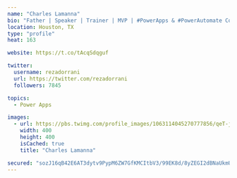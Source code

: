 ```yaml
---
name: "Charles Lamanna"
bio: "Father | Speaker | Trainer | MVP | #PowerApps & #PowerAutomate Community Super User | YouTuber Right-pointing triangle http://youtube.com/c/rezadorrani | Learn - Share - Clockwise rightwards and leftwards open circle arrows"
location: Houston, TX
type: "profile"
heat: 163

website: https://t.co/tAcqSdqguf

twitter:
  username: rezadorrani
  url: https://twitter.com/rezadorrani
  followers: 7845

topics:
  - Power Apps

images:
  - url: https://pbs.twimg.com/profile_images/1063114045270777856/qeT-jpWr_400x400.jpg
    width: 400
    height: 400
    isCached: true
    title: "Charles Lamanna"

secured: "sozJ16qB42E6AT3dytv9PypM6ZW7GfKMCItbV3/99EK8d/8yZEGI2dBNaUkmUGyjYM+LvukW+6MSwEnicRQxQ7Nr98cWk8xfRLsm+BSA8Zdf7B+wH9egXOnOsgnjrkbfslgt2y5cHy6IwLWq4S4HQ5Ryz3Iw1QvhKk23Dls8EaDZiU19cAdn38Je7OFyD6znJ7vv0XSVrCpB5PhFVX3eDttwt5alR52rGhCUtaLMbDM3yo3cjAUXvJY4UAWWZmS1RAsTqvU+tRVIB+bpCe0/Gxsmu01qcTCH0OMtOtwFcTz1snwk2t2r9i3ru04FQEjz5AbpDZIXUhTMKdaozqW3JXsTqQz8YpJPwwxTw61AWe/AZ3GcdqL3W3iOLdLB7N4EPm/ZoAP3e6W5244lAaTHyv/dmsltUol/8sIMl1QpywQ=;7rQ8mR/B72lUKrDn9IMLiQ=="
---
```



